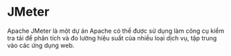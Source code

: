 # JMeter
Apache JMeter là một dự án Apache có thể được sử dụng làm công cụ kiểm tra tải để phân tích và đo lường hiệu suất của nhiều loại dịch vụ, tập trung vào các ứng dụng web. 